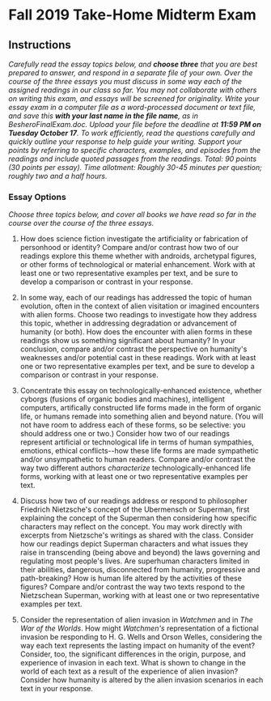 # Fall 2019 Take-Home Midterm Exam

## Instructions
*Carefully read  the essay topics below, and **choose three** that you are best prepared to answer, and respond in a separate file of your own. Over the course of the three essays you must discuss in some way each of the  assigned readings in our class so far.* 
*You may not collaborate with others on writing this exam, and essays will be screened for originality.*
*Write your essay exam in a computer file as a word-processed document or text file, and save this **with your last name in the file name**, as in BesheroFinalExam.doc. Upload your file before the deadline at **11:59 PM on Tuesday October 17**.* 
*To work efficiently, read the questions carefully and quickly outline your response to help guide your writing. Support your points by referring to specific characters, examples, and episodes from the readings and include quoted passages from the readings.* 
*Total: 90 points (30 points per essay). Time allotment: Roughly 30-45 minutes per question; roughly two and a half hours.*


### Essay Options 
*Choose three topics below, and cover all books we have read so far in the course over the course of the three essays.*

1. How does science fiction investigate the artificiality or fabrication of personhood or identity? Compare and/or contrast how two of our readings explore this theme whether with androids, archetypal figures, or other forms of technological or material enhancement. Work with at least one or two representative examples per text, and be sure to develop a comparison or contrast in your response.
 
 
2. In some way, each of our readings has addressed the topic of human evolution, often in the context of alien visitation or imagined encounters with alien forms. Choose two readings to investigate how they address this topic, whether in addressing degradation or advancement of humanity (or both). How does the encounter with alien forms in these readings show us something significant about humanity? In your conclusion, compare and/or contrast the  perspective on humanity's weaknesses and/or potential cast in these readings. Work with at least one or two representative examples per text, and be sure to develop a comparison or contrast in your response.  


3. Concentrate this essay on technologically-enhanced existence, whether cyborgs (fusions of organic bodies and machines), intelligent computers, artifically constructed life forms made in the form of organic life, or humans remade into something alien and beyond nature. (You will not have room to address each of these forms, so be selective: you should address one or two.) Consider how two of our readings represent artificial or technological life in terms of human sympathies, emotions, ethical conflicts--how these life forms are made sympathetic and/or unsympathetic to human readers. Compare and/or contrast the way two different authors *characterize* technologically-enhanced life forms, working with at least one or two representative examples per text.


4.	Discuss how two of our readings address or respond to philosopher Friedrich Nietzsche's concept of the Ubermensch or Superman, first explaining the concept of the Superman then considering how specific characters may reflect on the concept. You may work directly with excerpts from Nietzsche's writings as shared with the class. Consider how our readings depict Superman characters and what issues  they raise in transcending (being above and beyond) the laws governing and regulating most people's lives. Are superhuman characters limited in their abilities, dangerous, disconnected from humanity, progressive and path-breaking? How is human life altered by the activities of these figures? Compare and/or contrast the way two texts respond to the Nietzschean Superman, working with at least one or two representative examples per text.

5. Consider the representation of alien invasion in *Watchmen* and in *The War of the Worlds*. How might *Watchmen's* representation of a fictional invasion be responding to H. G. Wells and Orson Welles, considering the way each text represents the lasting impact on humanity of the event? Consider, too, the significant differences in the origin, purpose, and experience of invasion in each text. What is shown to change in the world of each text as a result of the experience of alien invasion? Consider how humanity is altered by the alien invasion scenarios in each text in your response.


